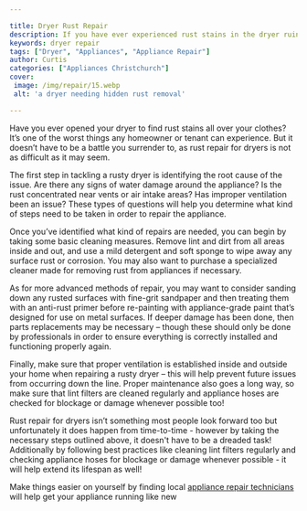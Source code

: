 ```yaml
---

title: Dryer Rust Repair
description: If you have ever experienced rust stains in the dryer ruining your clothes, don't worry - there are some simple repairs you can do to get rid of them! Read on to find out more.
keywords: dryer repair
tags: ["Dryer", "Appliances", "Appliance Repair"]
author: Curtis
categories: ["Appliances Christchurch"]
cover: 
 image: /img/repair/15.webp
 alt: 'a dryer needing hidden rust removal'

---
```


Have you ever opened your dryer to find rust stains all over your clothes? It’s one of the worst things any homeowner or tenant can experience. But it doesn’t have to be a battle you surrender to, as rust repair for dryers is not as difficult as it may seem. 

The first step in tackling a rusty dryer is identifying the root cause of the issue. Are there any signs of water damage around the appliance? Is the rust concentrated near vents or air intake areas? Has improper ventilation been an issue? These types of questions will help you determine what kind of steps need to be taken in order to repair the appliance. 

Once you’ve identified what kind of repairs are needed, you can begin by taking some basic cleaning measures. Remove lint and dirt from all areas inside and out, and use a mild detergent and soft sponge to wipe away any surface rust or corrosion. You may also want to purchase a specialized cleaner made for removing rust from appliances if necessary. 

As for more advanced methods of repair, you may want to consider sanding down any rusted surfaces with fine-grit sandpaper and then treating them with an anti-rust primer before re-painting with appliance-grade paint that’s designed for use on metal surfaces. If deeper damage has been done, then parts replacements may be necessary – though these should only be done by professionals in order to ensure everything is correctly installed and functioning properly again. 

Finally, make sure that proper ventilation is established inside and outside your home when repairing a rusty dryer – this will help prevent future issues from occurring down the line. Proper maintenance also goes a long way, so make sure that lint filters are cleaned regularly and appliance hoses are checked for blockage or damage whenever possible too! 
 
Rust repair for dryers isn’t something most people look forward too but unfortunately it does happen from time-to-time - however by taking the necessary steps outlined above, it doesn't have to be a dreaded task! Additionally by following best practices like cleaning lint filters regularly and checking appliance hoses for blockage or damage whenever possible - it will help extend its lifespan as well!

Make things easier on yourself by finding local <a href="/pages/appliance-repair-technicians/">appliance repair technicians</a> will help get your appliance running like new